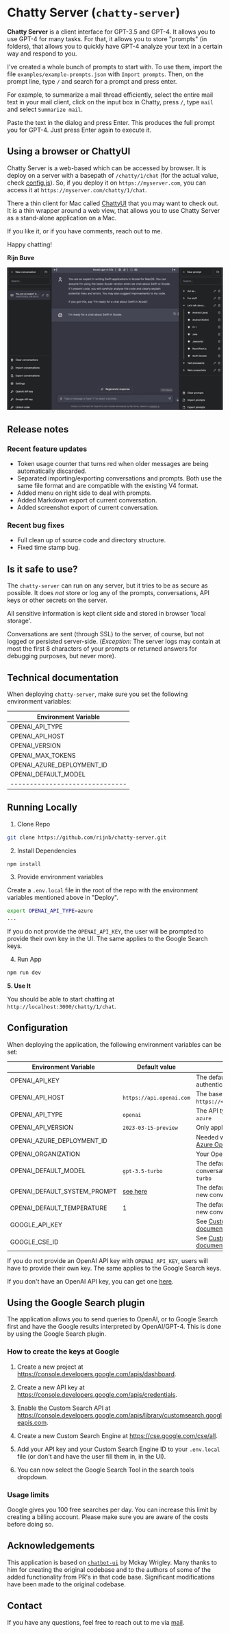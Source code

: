 # Chatty Server (`chatty-server`)

**Chatty Server** is a client interface for GPT-3.5 and GPT-4.  It allows you to use 
GPT-4 for many tasks. For that, it allows you to store
"prompts" (in folders), that allows you to quickly have GPT-4 analyze your text
in a certain way and respond to you.

I've created a whole bunch of prompts to start with. To use them, import the file
`examples/example-prompts.json` with `Import prompts`. Then, on the prompt line,
type `/` and search for a prompt and press enter.

For example, to summarize a mail thread efficiently, select the entire mail text
in your mail client, click on the input box in Chatty, press `/`, type `mail` and 
select `Summarize mail`.

Paste the text in the dialog and press Enter. This produces the full prompt you for
GPT-4. Just press Enter again to execute it.

## Using a browser or ChattyUI

Chatty Server is a web-based which can be accessed by browser. It is deploy on
a server with a basepath of `/chatty/1/chat` (for the actual value, check [config.js](./config.js)). 
So, if you deploy it on `https://myserver.com`, you can access it at `https://myserver.com/chatty/1/chat`.

There a thin client for Mac called [ChattyUI](https://github.com/rijnb/ChattyUI) that you may want 
to check out. It is a thin wrapper around a web view, that allows you to use Chatty Server as a 
stand-alone application on a Mac.

If you like it, or if you have comments, reach out to me.

Happy chatting!

**Rijn Buve**

![Chatbot UI](./public/screenshots/screenshot_1.jpg)

## Release notes

### Recent feature updates

* Token usage counter that turns red when older messages are being automatically discarded.
* Separated importing/exporting conversations and prompts. Both use the same file format and are compatible with the existing V4 format.
* Added menu on right side to deal with prompts.
* Added Markdown export of current conversation.
* Added screenshot export of current conversation.

### Recent bug fixes

* Full clean up of source code and directory structure.
* Fixed time stamp bug.

## Is it safe to use?

The `chatty-server` can run on any server, but it tries to be as secure as possible.
It does *not* store or log any of the prompts, conversations, API keys or other secrets
on the server.

All sensitive information is kept client side and stored in browser 'local storage'.

Conversations are sent (through SSL) to the server, of course, but not logged or persisted 
server-side. (*Exception:* The server logs may contain at most the first 8 characters of 
your prompts or returned answers for debugging purposes, but never more).

## Technical documentation

When deploying `chatty-server`, make sure you set the following environment variables:

| Environment Variable           |
|--------------------------------|
| OPENAI_API_TYPE                |
| OPENAI_API_HOST                | 
| OPENAI_VERSION                 | 
| OPENAI_MAX_TOKENS              | 
| OPENAI_AZURE_DEPLOYMENT_ID     | 
| OPENAI_DEFAULT_MODEL           |
| ------------------------------ |

## Running Locally

1. Clone Repo

```bash
git clone https://github.com/rijnb/chatty-server.git
```

2. Install Dependencies

```bash
npm install
```

3. Provide environment variables

Create a `.env.local` file in the root of the repo with the environment variables mentioned above in "Deploy".

```bash
export OPENAI_API_TYPE=azure
...
```

If you do not provide the `OPENAI_API_KEY`, the user will be prompted to provide their own key in the UI. The same
applies to the Google Search keys.

4. Run App

```bash
npm run dev
```

**5. Use It**

You should be able to start chatting at `http://localhost:3000/chatty/1/chat`.

## Configuration

When deploying the application, the following environment variables can be set:

| Environment Variable         | Default value                  | Description                                                                                                                               |
|------------------------------|--------------------------------|-------------------------------------------------------------------------------------------------------------------------------------------|
| OPENAI_API_KEY               |                                | The default API key used for authentication with OpenAI                                                                                   |
| OPENAI_API_HOST              | `https://api.openai.com`       | The base url, for Azure use `https://<endpoint>.openai.azure.com`                                                                         |
| OPENAI_API_TYPE              | `openai`                       | The API type, options are `openai` or `azure`                                                                                             |
| OPENAI_API_VERSION           | `2023-03-15-preview`           | Only applicable for Azure OpenAI                                                                                                          |
| OPENAI_AZURE_DEPLOYMENT_ID   |                                | Needed when Azure OpenAI, Ref [Azure OpenAI API](https://learn.microsoft.com/zh-cn/azure/cognitive-services/openai/reference#completions) |
| OPENAI_ORGANIZATION          |                                | Your OpenAI organization ID                                                                                                               |
| OPENAI_DEFAULT_MODEL         | `gpt-3.5-turbo`                | The default model to use on new conversations, for Azure use `gpt-35-turbo`                                                               |
| OPENAI_DEFAULT_SYSTEM_PROMPT | [see here](utils/app/const.ts) | The default system prompt to use on new conversations                                                                                     |
| OPENAI_DEFAULT_TEMPERATURE   | 1                              | The default temperature to use on new conversations                                                                                       |
| GOOGLE_API_KEY               |                                | See [Custom Search JSON API documentation][GCSE]                                                                                          |
| GOOGLE_CSE_ID                |                                | See [Custom Search JSON API documentation][GCSE]                                                                                          |

If you do not provide an OpenAI API key with `OPENAI_API_KEY`, users will have to provide their own key.
The same applies to the Google Search keys.

If you don't have an OpenAI API key, you can get one [here](https://platform.openai.com/account/api-keys).

## Using the Google Search plugin

The application allows you to send queries to OpenAI, or to Google Search first and have the Google results
interpreted by OpenAI/GPT-4. This is done by using the Google Search plugin.

### How to create the keys at Google

1. Create a new project at https://console.developers.google.com/apis/dashboard.

2. Create a new API key at https://console.developers.google.com/apis/credentials.

3. Enable the Custom Search API at https://console.developers.google.com/apis/library/customsearch.googleapis.com.

4. Create a new Custom Search Engine at https://cse.google.com/cse/all.

5. Add your API key and your Custom Search Engine ID to your `.env.local` file (or don't and have the user fill them in, in the UI).

6. You can now select the Google Search Tool in the search tools dropdown.

### Usage limits

Google gives you 100 free searches per day. You can increase this limit by creating a billing account.
Please make sure you are aware of the costs before doing so.

## Acknowledgements

This application is based on [`chatbot-ui`](https://github.com/mckaywrigley/chatbot-ui) by Mckay Wrigley.
Many thanks to him for creating the original codebase and to the authors of some of the added functionality
from PR's in that code base. Significant modifications have been made to the original codebase.

## Contact

If you have any questions, feel free to reach out to me via [mail](mailto:rijn@buve.nl).

[GCSE]: https://developers.google.com/custom-search/v1/overview
